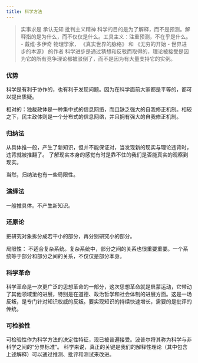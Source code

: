 ```yaml
---
title: 科学方法
---
```


> 实事求是
> 承认无知
> 批判主义精神
> 科学的目的是为了解释，而不是预测。解释指的是为什么，而不仅仅是什么。工具主义：注重预测，不在乎是什么。 - 戴维·多伊奇 物理学家， 《真实世界的脉络》 和 《无穷的开始 - 世界进步的本源》 的作者
> 科学进步是通过猜想和反驳而取得的，理论被接受是因为它的所有竞争理论都被驳倒了，而不是因为有大量支持它的实例。

### 优势
科学是有利于协作的，也有利于发现问题。因为在科学面前大家都是平等的，都可以提出质疑。

相对的：独裁政体是一种集中式的信息网络，而且缺乏强大的自我修正机制。相较之下，民主政体则是一个分布式的信息网络，并且拥有强大的自我修正机制。

### 归纳法
从具体推一般，产生了新知识，但并不能保证对，当发现新的现实与理论违背时，违背就被推翻了。 了解现实本身的感觉有时是靠不住的我们是否能真实的观察到现实。

当然，归纳法也有一些局限性。

### 演绎法
一般推具体。不产生新知识。

### 还原论
把研究对象拆分成若干小的部分，再分别研究小的部分。

局限性： 不适合复杂系统。复杂系统中，部分之间的关系也很重要重要。一个系统等于部分和部分之间的关系，不仅仅是部分本身。

### 科学革命
科学革命是一次更广泛的思想革命的一部分，这次思想革命就是启蒙运动，它带动了其他领域里的进展，特别是在道德、政治哲学和社会体制的进展方面。这是一场反叛，是专门针对知识权威的反叛。要实现知识的持续快速增长，需要的是批评的传统。

### 可检验性
可检验性作为科学方法的决定性特征，现已被普遍接受。波普尔将其称为科学与非科学之间的“分界标准”。
科学来说，真正的关键是我们的解释性理论（其中包含上述解释）可以通过推测、批评和测试来改进。